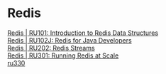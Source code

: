 # Redis
[Redis | RU101:    Introduction to Redis Data Structures](https://university.redis.com/certificates/ec9e501b9e904a2c8da3b7109607903c)  
[Redis | RU102J: Redis for Java Developers](https://university.redis.com/certificates/28b5864a1ae247119dc04bad42595090)  
[Redis | RU202: Redis Streams](https://university.redis.com/certificates/3fcb8b65d59d4f8b8c582db37adcacad)  
[Redis | RU301: Running Redis at Scale](https://university.redis.com/certificates/ffdb1c677ec3402a8e7af39632818a84)  
[ru330]()
